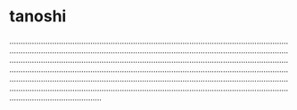 # tanoshi
.................................................................................................................................................................................................................................................................................................................................................................................................................................................................................................................................................................................................................................................................................................................................................................................................................